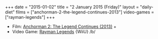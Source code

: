 +++
date = "2015-01-02"
title = "2 January 2015 (Friday)"
layout = "daily-diet"
films = ["anchorman-2-the-legend-continues-2013"]
video-games = ["rayman-legends"]
+++

<ul>
<li class="entry Film">Film: <a href="/films/anchorman-2-the-legend-continues-2013">Anchorman 2: The Legend Continues (2013)</a> +</li>
<li class="entry Video Game">Video Game: <a href="/video-games/rayman-legends">Rayman Legends</a> {WiiU} /b/</li>
</ul>